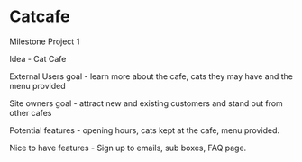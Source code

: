 # Catcafe
Milestone Project 1 

Idea - Cat Cafe 

External Users goal - 
learn more about the cafe, cats they may have and the menu provided

Site owners goal - attract new and existing customers and stand out from other cafes

Potential features -
opening hours,
cats kept at the cafe,
menu provided.

Nice to have features - 
Sign up to emails, sub boxes,
FAQ page.
